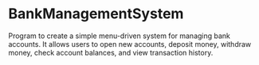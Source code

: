 # BankManagementSystem
Program to create a simple menu-driven system for managing bank accounts. It allows users to open new accounts, deposit money, withdraw money, check account balances, and view transaction history.
